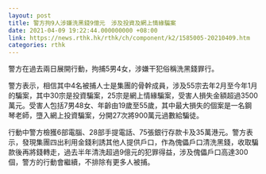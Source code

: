 ```yaml
---
layout: post
title: 警方拘9人涉嫌洗黑錢9億元　涉及投資及網上情緣騙案
date: 2021-04-09 19:22:44.000000000 +08:00
link: https://news.rthk.hk/rthk/ch/component/k2/1585005-20210409.htm
categories: rthk
---
```


警方在過去兩日展開行動，拘捕5男4女，涉嫌干犯俗稱洗黑錢罪行。

警方表示，相信其中4名被捕人士是集團的骨幹成員，涉及55宗去年2月至今年1月的騙案，其中30宗是投資騙案，25宗是網上情緣騙案，受害人損失金額超過3500萬元。受害人包括7男48女、年齡由19歲至55歲，其中最大損失的個案是一名鋼琴老師，墮入網上投資騙案，分開27次將900萬元過數給騙徒。

行動中警方檢獲6部電腦、28部手提電話、75張銀行存款卡及35萬港元。警方表示，發現集團四出利用金錢利誘其他人提供戶口，作為傀儡戶口清洗黑錢，收取騙款後再將錢轉走，過去半年清洗超過9億元的犯罪得益，涉及傀儡戶口高達300個，警方的行動會繼續，不排除有更多人被捕。
